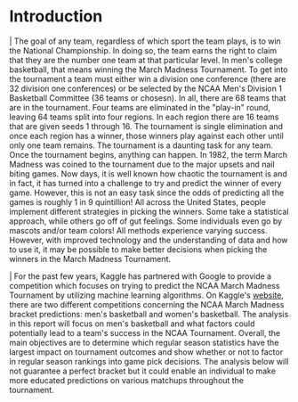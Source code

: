 # Introduction

|        The goal of any team, regardless of which sport the team plays, is to win the National Championship. In doing so, the team earns the right to claim that they are the number one team at that particular level. In men's college basketball, that means winning the March Madness Tournament. To get into the tournament a team must either win a division one conference (there are 32 division one conferences) or be selected by the NCAA Men's Division 1 Basketball Committee (36 teams or chosesn). In all, there are 68 teams that are in the tournament. Four teams are eliminated in the "play-in" round, leaving 64 teams split into four regions. In each region there are 16 teams that are given seeds 1 through 16. The tournament is single elimination and once each region has a winner, those winners play against each other until only one team remains. The tournament is a daunting task for any team. Once the tournament begins, anything can happen. In 1982, the term March Madness was coined to the tournament due to the major upsets and nail biting games. Now days, it is well known how chaotic the tournament is and in fact, it has turned into a challenge to try and predict the winner of every game. However, this is not an easy task since the odds of predicting all the games is roughly 1 in 9 quintillion! All across the United States, people implement different strategies in picking the winners. Some take a statistical approach, while others go off of gut feelings. Some individuals even go by mascots and/or team colors! All methods experience varying success. However, with improved technology and the understanding of data and how to use it, it may be possible to make better decisions when picking the winners in the March Madness Tournament.

|        For the past few years, Kaggle has partnered with Google to provide a competition which focuses on trying to predict the NCAA March Madness Tournament by utilizing machine learning algorithms. On Kaggle's [website](https://www.kaggle.com/competitions), there are two different competitions concerning the NCAA March Madness bracket predictions: men's basketball and women's basketball. The analysis in this report will focus on men's basketball and what factors could potentially lead to a team's success in the NCAA Tournament. Overall, the main objectives are to determine which regular season statistics have the largest impact on tournament outcomes and show whether or not to factor in regular season rankings into game pick decisions. The analysis below will not guarantee a perfect bracket but it could enable an individual to make more educated predictions on various matchups throughout the tournament.

